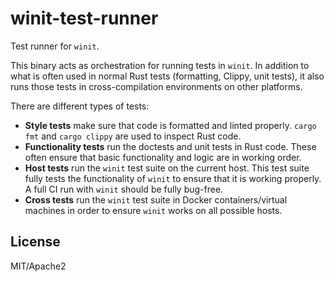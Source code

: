 # winit-test-runner

Test runner for `winit`.

This binary acts as orchestration for running tests in `winit`. In addition to
what is often used in normal Rust tests (formatting, Clippy, unit tests), it also
runs those tests in cross-compilation environments on other platforms.

There are different types of tests:

- **Style tests** make sure that code is formatted and linted properly.
  `cargo fmt` and `cargo clippy` are used to inspect Rust code.
- **Functionality tests** run the doctests and unit tests in Rust code. These
  often ensure that basic functionality and logic are in working order.
- **Host tests** run the `winit` test suite on the current host. This test suite
  fully tests the functionality of `winit` to ensure that it is working properly.
  A full CI run with `winit` should be fully bug-free.
- **Cross tests** run the `winit` test suite in Docker containers/virtual
  machines in order to ensure `winit` works on all possible hosts.

## License

MIT/Apache2
